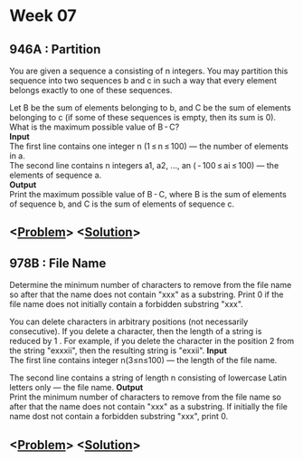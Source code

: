 # Week 07

## 946A : Partition 

You are given a sequence a consisting of n integers. You may partition this sequence into two sequences b and c in such a way that every element belongs exactly to one of these sequences.

Let B be the sum of elements belonging to b, and C be the sum of elements belonging to c (if some of these sequences is empty, then its sum is 0). What is the maximum possible value of B - C?  
**Input**<br>
The first line contains one integer n (1 ≤ n ≤ 100) — the number of elements in a.  
The second line contains n integers a1, a2, ..., an ( - 100 ≤ ai ≤ 100) — the elements of sequence a.  
**Output**<br>
Print the maximum possible value of B - C, where B is the sum of elements of sequence b, and C is the sum of elements of sequence c.
## <[**Problem**](http://codeforces.com/problemset/problem/946/A/)> <[**Solution**](http://codeforces.com/problemset/submission/946/44526833)>

## 978B : File Name 

Determine the minimum number of characters to remove from the file name so after that the name does not contain "xxx" as a substring. Print 0 if the file name does not initially contain a forbidden substring "xxx".

You can delete characters in arbitrary positions (not necessarily consecutive). If you delete a character, then the length of a string is reduced by 
1
. For example, if you delete the character in the position 
2
 from the string "exxxii", then the resulting string is "exxii". 
**Input**<br>
The first line contains integer n(3≤n≤100) — the length of the file name.

The second line contains a string of length n consisting of lowercase Latin letters only — the file name.
**Output**<br>
Print the minimum number of characters to remove from the file name so after that the name does not contain "xxx" as a substring. If initially the file name dost not contain a forbidden substring "xxx", print 0.
## <[**Problem**](http://codeforces.com/problemset/problem/978/B)> <[**Solution**](http://codeforces.com/contest/978/submission/44742411)>

